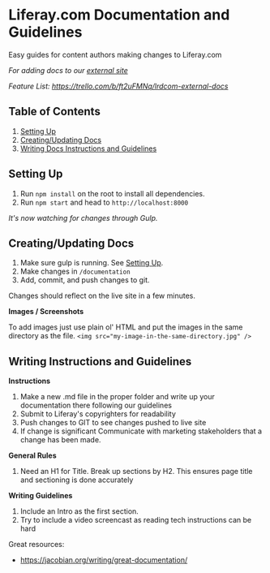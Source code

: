 # Liferay.com Documentation and Guidelines
Easy guides for content authors making changes to Liferay.com

*For adding docs to our [external site](https://liferay.github.io/web-dev-lrdcom/#/)* 

*Feature List: https://trello.com/b/ft2uFMNq/lrdcom-external-docs*

## Table of Contents
1. [Setting Up](#setting-up)
2. [Creating/Updating Docs](#creating-updating-docs)
3. [Writing Docs Instructions and Guidelines](#writing-docs-instructions-and-guidelines)

## Setting Up
1. Run `npm install` on the root to install all dependencies. 
2. Run `npm start` and head to `http://localhost:8000` 

*It's now watching for changes through Gulp.*

## Creating/Updating Docs
1. Make sure gulp is running. See [Setting Up](#setting-up).
2. Make changes in `/documentation`
3. Add, commit, and push changes to git. 
 
Changes should reflect on the live site in a few minutes.

**Images / Screenshots**

To add images just use plain ol' HTML and put the images in the same directory as the file. `<img src="my-image-in-the-same-directory.jpg" />`

## Writing Instructions and Guidelines

**Instructions**

1. Make a new .md file in the proper folder and write up your documentation there following our guidelines
2. Submit to Liferay's copyrighters for readability 
3. Push changes to GIT to see changes pushed to live site
4. If change is significant Communicate with marketing stakeholders that a change has been made.

**General Rules**

1. Need an H1 for Title. Break up sections by H2. This ensures page title and sectioning is done accurately

**Writing Guidelines**

1. Include an Intro as the first section. 
2. Try to include a video screencast as reading tech instructions can be hard

Great resources:
- https://jacobian.org/writing/great-documentation/
